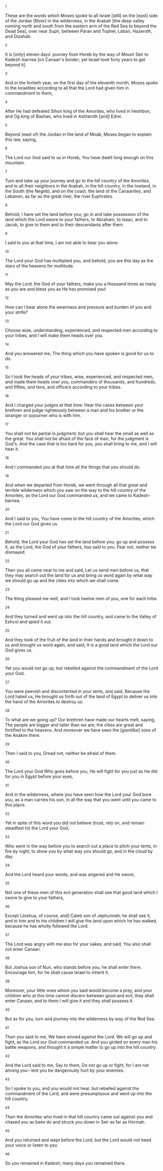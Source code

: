 <sup>1</sup> 

These are the words which Moses spoke to all Israel [still] on the [east] side of the Jordan [River] in the wilderness, in the Arabah [the deep valley running north and south from the eastern arm of the Red Sea to beyond the Dead Sea], over near Suph, between Paran and Tophel, Laban, Hazeroth, and Dizahab. 

<sup>2</sup> 

It is [only] eleven days' journey from Horeb by the way of Mount Seir to Kadesh-barnea [on Canaan's border; yet Israel took forty years to get beyond it]. 

<sup>3</sup> 

And in the fortieth year, on the first day of the eleventh month, Moses spoke to the Israelites according to all that the Lord had given him in commandment to them, 

<sup>4</sup> 

After He had defeated Sihon king of the Amorites, who lived in Heshbon, and Og king of Bashan, who lived in Ashtaroth [and] Edrei. 

<sup>5</sup> 

Beyond (east of) the Jordan in the land of Moab, Moses began to explain this law, saying, 

<sup>6</sup> 

The Lord our God said to us in Horeb, You have dwelt long enough on this mountain. 

<sup>7</sup> 

Turn and take up your journey and go to the hill country of the Amorites, and to all their neighbors in the Arabah, in the hill country, in the lowland, in the South (the Negeb), and on the coast, the land of the Canaanites, and Lebanon, as far as the great river, the river Euphrates. 

<sup>8</sup> 

Behold, I have set the land before you; go in and take possession of the land which the Lord swore to your fathers, to Abraham, to Isaac, and to Jacob, to give to them and to their descendants after them. 

<sup>9</sup> 

I said to you at that time, I am not able to bear you alone. 

<sup>10</sup> 

The Lord your God has multiplied you, and behold, you are this day as the stars of the heavens for multitude. 

<sup>11</sup> 

May the Lord, the God of your fathers, make you a thousand times as many as you are and bless you as He has promised you! 

<sup>12</sup> 

How can I bear alone the weariness and pressure and burden of you and your strife? 

<sup>13</sup> 

Choose wise, understanding, experienced, and respected men according to your tribes, and I will make them heads over you. 

<sup>14</sup> 

And you answered me, The thing which you have spoken is good for us to do. 

<sup>15</sup> 

So I took the heads of your tribes, wise, experienced, and respected men, and made them heads over you, commanders of thousands, and hundreds, and fifties, and tens, and officers according to your tribes. 

<sup>16</sup> 

And I charged your judges at that time: Hear the cases between your brethren and judge righteously between a man and his brother or the stranger or sojourner who is with him. 

<sup>17</sup> 

You shall not be partial in judgment; but you shall hear the small as well as the great. You shall not be afraid of the face of man, for the judgment is God's. And the case that is too hard for you, you shall bring to me, and I will hear it. 

<sup>18</sup> 

And I commanded you at that time all the things that you should do. 

<sup>19</sup> 

And when we departed from Horeb, we went through all that great and terrible wilderness which you saw on the way to the hill country of the Amorites, as the Lord our God commanded us, and we came to Kadesh-barnea. 

<sup>20</sup> 

And I said to you, You have come to the hill country of the Amorites, which the Lord our God gives us. 

<sup>21</sup> 

Behold, the Lord your God has set the land before you; go up and possess it, as the Lord, the God of your fathers, has said to you. Fear not, neither be dismayed. 

<sup>22</sup> 

Then you all came near to me and said, Let us send men before us, that they may search out the land for us and bring us word again by what way we should go up and the cities into which we shall come. 

<sup>23</sup> 

The thing pleased me well, and I took twelve men of you, one for each tribe. 

<sup>24</sup> 

And they turned and went up into the hill country, and came to the Valley of Eshcol and spied it out. 

<sup>25</sup> 

And they took of the fruit of the land in their hands and brought it down to us and brought us word again, and said, It is a good land which the Lord our God gives us. 

<sup>26</sup> 

Yet you would not go up, but rebelled against the commandment of the Lord your God. 

<sup>27</sup> 

You were peevish and discontented in your tents, and said, Because the Lord hated us, He brought us forth out of the land of Egypt to deliver us into the hand of the Amorites to destroy us. 

<sup>28</sup> 

To what are we going up? Our brethren have made our hearts melt, saying, The people are bigger and taller than we are; the cities are great and fortified to the heavens. And moreover we have seen the [giantlike] sons of the Anakim there. 

<sup>29</sup> 

Then I said to you, Dread not, neither be afraid of them. 

<sup>30</sup> 

The Lord your God Who goes before you, He will fight for you just as He did for you in Egypt before your eyes, 

<sup>31</sup> 

And in the wilderness, where you have seen how the Lord your God bore you, as a man carries his son, in all the way that you went until you came to this place. 

<sup>32</sup> 

Yet in spite of this word you did not believe (trust, rely on, and remain steadfast to) the Lord your God, 

<sup>33</sup> 

Who went in the way before you to search out a place to pitch your tents, in fire by night, to show you by what way you should go, and in the cloud by day. 

<sup>34</sup> 

And the Lord heard your words, and was angered and He swore, 

<sup>35</sup> 

Not one of these men of this evil generation shall see that good land which I swore to give to your fathers, 

<sup>36</sup> 

Except [Joshua, of course, and] Caleb son of Jephunneh; he shall see it, and to him and to his children I will give the land upon which he has walked, because he has wholly followed the Lord. 

<sup>37</sup> 

The Lord was angry with me also for your sakes, and said, You also shall not enter Canaan. 

<sup>38</sup> 

But Joshua son of Nun, who stands before you, he shall enter there. Encourage him, for he shall cause Israel to inherit it. 

<sup>39</sup> 

Moreover, your little ones whom you said would become a prey, and your children who at this time cannot discern between good and evil, they shall enter Canaan, and to them I will give it and they shall possess it. 

<sup>40</sup> 

But as for you, turn and journey into the wilderness by way of the Red Sea. 

<sup>41</sup> 

Then you said to me, We have sinned against the Lord. We will go up and fight, as the Lord our God commanded us. And you girded on every man his battle weapons, and thought it a simple matter to go up into the hill country. 

<sup>42</sup> 

And the Lord said to me, Say to them, Do not go up or fight, for I am not among you--lest you be dangerously hurt by your enemies. 

<sup>43</sup> 

So I spoke to you, and you would not hear, but rebelled against the commandment of the Lord, and were presumptuous and went up into the hill country. 

<sup>44</sup> 

Then the Amorites who lived in that hill country came out against you and chased you as bees do and struck you down in Seir as far as Hormah. 

<sup>45</sup> 

And you returned and wept before the Lord, but the Lord would not heed your voice or listen to you. 

<sup>46</sup> 

So you remained in Kadesh; many days you remained there.